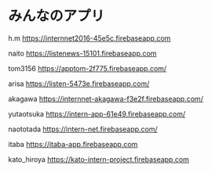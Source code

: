 # みんなのアプリ

h.m
https://internnet2016-45e5c.firebaseapp.com

naito
https://listenews-15101.firebaseapp.com

tom3156
https://apptom-2f775.firebaseapp.com/

arisa
https://listen-5473e.firebaseapp.com/

akagawa
https://internnet-akagawa-f3e2f.firebaseapp.com/

yutaotsuka
https://intern-app-61e49.firebaseapp.com/

naototada
https://intern-net.firebaseapp.com/

itaba
https://itaba-app.firebaseapp.com

kato_hiroya
https://kato-intern-project.firebaseapp.com
